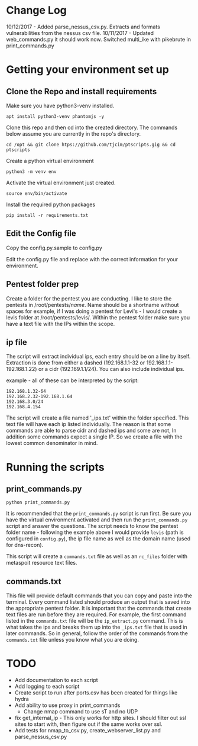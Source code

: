 # Change Log

10/12/2017 - Added parse_nessus_csv.py. Extracts and formats vulnerabilities from the nessus csv file.
10/11/2017 - Updated web_commands.py it should work now. Switched multi_ike with pikebrute in print_commands.py

# Getting your environment set up

## Clone the Repo and install requirements

Make sure you have python3-venv installed.

    apt install python3-venv phantomjs -y

Clone this repo and then cd into the created directory. The commands below assume you are currently in the repo's directory.

    cd /opt && git clone htps://github.com/tjcim/ptscripts.gig && cd ptscripts

Create a python virtual environment

    python3 -m venv env

Activate the virtual environment just created.

    source env/bin/activate

Install the required python packages

    pip install -r requirements.txt

## Edit the Config file

Copy the config.py.sample to config.py

Edit the config.py file and replace with the correct information for your environment.

## Pentest folder prep

Create a folder for the pentest you are conducting. I like to store the pentests in /root/pentests/*name*. Name should be a shortname without spaces for example, if I was doing a pentest for Levi's - I would create a levis folder at /root/pentests/levis/. Within the pentest folder make sure you have a text file with the IPs within the scope.

## ip file

The script will extract individual ips, each entry should be on a line by itself. Extraction is done from either a dashed (192.168.1.1-32 or 192.168.1.1-192.168.1.22) or a cidr (192.169.1.1/24). You can also include individual ips.

example - all of these can be interpreted by the script:

    192.168.1.32-64
    192.168.2.32-192.168.1.64
    192.168.3.0/24
    192.168.4.154

The script will create a file named '_ips.txt' within the folder specified. This text file will have each ip listed individually. The reason is that some commands are able to parse cidr and dashed ips and some are not, In addition some commands expect a single IP. So we create a file with the lowest common denominator in mind.

# Running the scripts

## print_commands.py

    python print_commands.py

It is recommended that the `print_commands.py` script is run first. Be sure you have the virtual environment activated and then run the `print_commands.py` script and answer the questions. The script needs to know the pentest folder name - following the example above I would provide `levis` (path is configured in `config.py`), the ip file name as well as the domain name (used for dns-recon).

This script will create a `commands.txt` file as well as an `rc_files` folder with metaspoit resource text files.

## commands.txt

This file will provide default commands that you can copy and paste into the terminal. Every command listed should produce an output that is saved into the appropriate pentest folder. It is important that the commands that create text files are run before they are required. For example, the first command listed in the `commands.txt` file will be the `ip_extract.py` command. This is what takes the ips and breaks them up into the `_ips.txt` file that is used in later commands. So in general, follow the order of the commands from the `commands.txt` file unless you know what you are doing.

# TODO

* Add documentation to each script
* Add logging to each script
* Create script to run after ports.csv has been created for things like hydra
* Add ability to use proxy in print_commands
  * Change nmap command to use sT and no UDP
* fix get_internal_ip - This only works for http sites. I should filter out ssl sites to start with, then figure out if the same works over ssl.
* Add tests for nmap_to_csv.py, create_webserver_list.py and parse_nessus_csv.py
